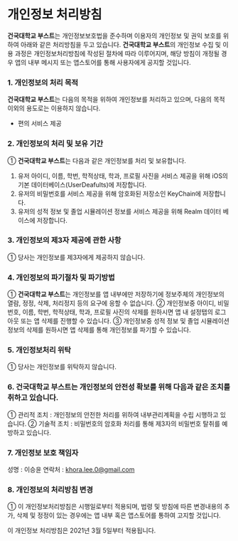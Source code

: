 # 개인정보 처리방침

**건국대학교 부스트**는 개인정보보호법을 준수하며 이용자의 개인정보 및 권익 보호를 위하여 아래와 같은 처리방침을 두고 있습니다. **건국대학교 부스트**의 개인정보 수집 및 이용 과정은 개인정보처리방침에 작성된 절차에 따라 이루어지며, 해당 방침이 개정될 경우 앱의 내부 메시지 또는 앱스토어를 통해 사용자에게 공지할 것입니다.

### 1. 개인정보의 처리 목적
**건국대학교 부스트**는 다음의 목적을 위하여 개인정보를 처리하고 있으며, 다음의 목적 이외의 용도로는 이용하지 않습니다.
- 편의 서비스 제공

### 2. 개인정보의 처리 및 보유 기간
① **건국대학교 부스트**는 다음과 같은 개인정보를 처리 및 보유합니다.
 1) 유저 아이디, 이름, 학번, 학적상태, 학과, 프로필 사진을 서비스 제공을 위해 iOS의 기본 데이터베이스(UserDeafults)에 저장합니다.
 2) 유저의 비밀번호를 서비스 제공을 위해 암호화된 저장소인 KeyChain에 저장합니다.
 3) 유저의 성적 정보 및 졸업 시뮬레이션 정보를 서비스 제공을 위해 Realm 데이터 베이스에 저장합니다.

### 3. 개인정보의 제3자 제공에 관한 사항
① 당사는 개인정보를 제3자에게 제공하지 않습니다.

### 4. 개인정보의 파기절차 및 파기방법
① **건국대학교 부스트**는 개인정보를 앱 내부에만 저장하기에 정보주체의 개인정보의 열람, 정정, 삭제, 처리정지 등의 요구에 응할 수 없습니다.
② 개인정보중 아이디, 비밀번호, 이름, 학번, 학적상태, 학과, 프로필 사진의 삭제를 원하시면 앱 내 설정탭의 로그아웃 또는 앱 삭제를 진행할 수 있습니다.
③ 개인정보중 성적 정보 및 졸업 시뮬레이션 정보의 삭제를 원하시면 앱 삭제를 통해 개인정보를 파기할 수 있습니다.

### 5. 개인정보처리 위탁
① 당사는 개인정보를 위탁하지 않습니다.

### 6. **건국대학교 부스트**는 개인정보의 안전성 확보를 위해 다음과 같은 조치를 취하고 있습니다.
① 관리적 조치 : 개인정보의 안전한 처리를 위하여 내부관리계획을 수립 시행하고 있습니다.
② 기술적 조치 : 비밀번호의 암호화 처리를 통해 제3자의 비밀번호 탈취를 예방하고 있습니다.

### 7. 개인정보 보호 책임자
성명 : 이승윤
연락처 : khora.lee.0@gmail.com

### 8. 개인정보의 처리방침 변경
① 이 개인정보처리방침은 시행일로부터 적용되며, 법령 및 방침에 따른 변경내용의 추가, 삭제 및 정정이 있는 경우에는 앱 내부 혹은 앱스토어를 통하여 고지할 것입니다.

이 개인정보 처리방침은 2021년 3월 5일부터 적용됩니다.

